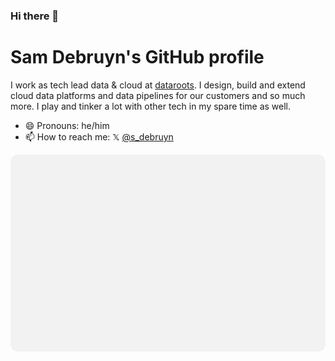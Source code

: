 ### Hi there 👋

# Sam Debruyn's GitHub profile

I work as tech lead data & cloud at [dataroots](https://github.com/datarootsio). I design, build and extend cloud data platforms and data pipelines for our customers and so much more. I play and tinker a lot with other tech in my spare time as well.

* 😄 Pronouns: he/him
* 📫 How to reach me: 𝕏 [@s_debruyn](https://x.com/s_debruyn)

![sdebruyn](https://raw.githubusercontent.com/sdebruyn/sdebruyn/main/assets/badge.svg "GitHub stats")
